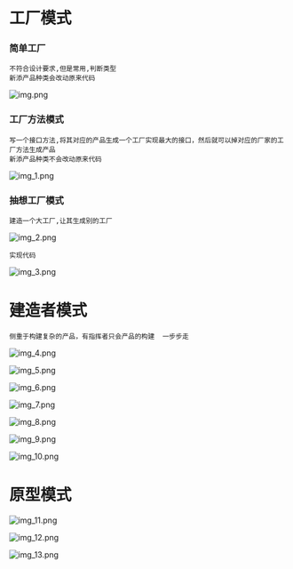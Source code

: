 # 工厂模式

### 简单工厂

    不符合设计要求,但是常用,判断类型
    新添产品种类会改动原来代码
![img.png](img.png)


### 工厂方法模式
    
    写一个接口方法,将其对应的产品生成一个工厂实现最大的接口，然后就可以掉对应的厂家的工厂方法生成产品
    新添产品种类不会改动原来代码
![img_1.png](img_1.png)


### 抽想工厂模式

    建造一个大工厂,让其生成别的工厂
![img_2.png](img_2.png)

    实现代码
![img_3.png](img_3.png)



# 建造者模式

    侧重于构建复杂的产品，有指挥者只会产品的构建  一步步走

![img_4.png](img_4.png)

![img_5.png](img_5.png)

![img_6.png](img_6.png)

![img_7.png](img_7.png)

![img_8.png](img_8.png)

![img_9.png](img_9.png)

![img_10.png](img_10.png)


# 原型模式

![img_11.png](img_11.png)

![img_12.png](img_12.png)


![img_13.png](img_13.png)